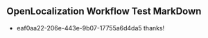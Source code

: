## OpenLocalization Workflow Test MarkDown
* eaf0aa22-206e-443e-9b07-17755a6d4da5 thanks!

<!--HONumber=Sep16_HO1-->


